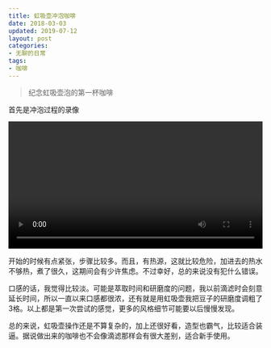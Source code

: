 ```yaml
---
title: 虹吸壶冲泡咖啡
date: 2018-03-03
updated: 2019-07-12
layout: post
categories:
- 无聊的日常
tags:
- 咖啡
---
```


> 纪念虹吸壶泡的第一杯咖啡

首先是冲泡过程的录像

<video id="video" controls="" preload="metadata" width="100%">
    <source id="webm" src="//keybrl-blog-assets.oss-cn-hangzhou.aliyuncs.com/images/siphon/1.webm" type="video/webm">
    <p>Your user agent does not support the HTML5 Video element.</p>
</video>

开始的时候有点紧张，步骤比较多。而且，有热源，这就比较危险，加进去的热水不够热，煮了很久，这期间会有少许焦虑。不过幸好，总的来说没有犯什么错误。

口感的话，我觉得比较淡。可能是萃取时间和研磨度的问题，我以前滴滤时会刻意延长时间，所以一直以来口感都很浓，还有就是用虹吸壶我把豆子的研磨度调粗了3格。以上都是第一次尝试的感觉，更多的风格细节可能要以后慢慢发现。

总的来说，虹吸壶操作还是不算复杂的，加上还很好看，造型也霸气，比较适合装逼。据说做出来的咖啡也不会像滴滤那样会有很大差别，适合新手使用。
